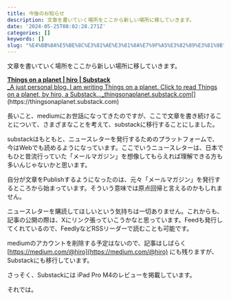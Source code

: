 ```yaml
---
title: 今後のお知らせ
description: 文章を書いていく場所をここから新しい場所に移していきます。
date: '2024-05-25T08:02:28.271Z'
categories: []
keywords: []
slug: "%E4%BB%8A%E5%BE%8C%E3%81%AE%E3%81%8A%E7%9F%A5%E3%82%89%E3%81%9B"
---
```

文章を書いていく場所をここから新しい場所に移していきます。

[**Things on a planet | hiro | Substack**  
_A just personal blog. I am writing Things on a planet. Click to read Things on a planet, by hiro, a Substack…_thingsonaplanet.substack.com](https://thingsonaplanet.substack.com "https://thingsonaplanet.substack.com")[](https://thingsonaplanet.substack.com)

長いこと、mediumにお世話になってきたのですが、ここで文章を書き続けることについて、さまざまなことを考えて、substackに移行することにしました。

substackはもともと、ニュースレターを発行するためのプラットフォームで、今はWebでも読めるようになっています。ここでいうニュースレターは、日本でもひと昔流行っていた「メールマガジン」を想像してもらえれば理解できる方も多いんじゃないかと思います。

自分が文章をPublishするようになったのは、元々「メールマガジン」を発行するところから始まっています。そういう意味では原点回帰と言えるのかもしれません。

ニュースレターを購読してほしいという気持ちは一切ありません。これからも、記事の公開の際は、Xにリンク張っていこうかなと思っています。Feedも発行してくれているので、FeedlyなどRSSリーダーで読むことも可能です。

mediumのアカウントを削除する予定はないので、記事はしばらく [https://medium.com/@hiro](https://medium.com/@hiro) にも残りますが、Substackにも移行しています。

さっそく、Substackには iPad Pro M4のレビューを掲載しています。

それでは。
